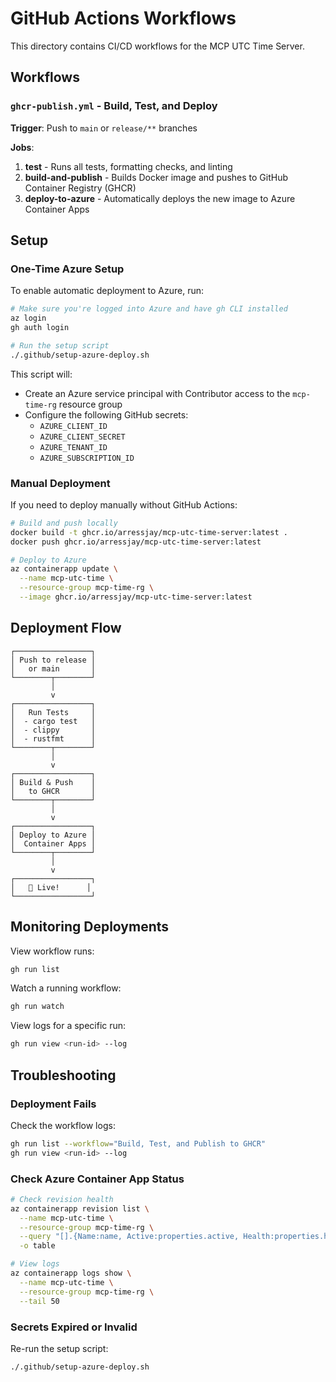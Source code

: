# GitHub Actions Workflows

This directory contains CI/CD workflows for the MCP UTC Time Server.

## Workflows

### `ghcr-publish.yml` - Build, Test, and Deploy

**Trigger**: Push to `main` or `release/**` branches

**Jobs**:

1. **test** - Runs all tests, formatting checks, and linting
2. **build-and-publish** - Builds Docker image and pushes to GitHub Container Registry (GHCR)
3. **deploy-to-azure** - Automatically deploys the new image to Azure Container Apps

## Setup

### One-Time Azure Setup

To enable automatic deployment to Azure, run:

```bash
# Make sure you're logged into Azure and have gh CLI installed
az login
gh auth login

# Run the setup script
./.github/setup-azure-deploy.sh
```

This script will:
- Create an Azure service principal with Contributor access to the `mcp-time-rg` resource group
- Configure the following GitHub secrets:
  - `AZURE_CLIENT_ID`
  - `AZURE_CLIENT_SECRET`
  - `AZURE_TENANT_ID`
  - `AZURE_SUBSCRIPTION_ID`

### Manual Deployment

If you need to deploy manually without GitHub Actions:

```bash
# Build and push locally
docker build -t ghcr.io/arressjay/mcp-utc-time-server:latest .
docker push ghcr.io/arressjay/mcp-utc-time-server:latest

# Deploy to Azure
az containerapp update \
  --name mcp-utc-time \
  --resource-group mcp-time-rg \
  --image ghcr.io/arressjay/mcp-utc-time-server:latest
```

## Deployment Flow

```
┌─────────────────┐
│ Push to release │
│   or main       │
└────────┬────────┘
         │
         v
┌─────────────────┐
│   Run Tests     │
│  - cargo test   │
│  - clippy       │
│  - rustfmt      │
└────────┬────────┘
         │
         v
┌─────────────────┐
│ Build & Push    │
│   to GHCR       │
└────────┬────────┘
         │
         v
┌─────────────────┐
│ Deploy to Azure │
│  Container Apps │
└────────┬────────┘
         │
         v
┌─────────────────┐
│   🎉 Live!      │
└─────────────────┘
```

## Monitoring Deployments

View workflow runs:
```bash
gh run list
```

Watch a running workflow:
```bash
gh run watch
```

View logs for a specific run:
```bash
gh run view <run-id> --log
```

## Troubleshooting

### Deployment Fails

Check the workflow logs:
```bash
gh run list --workflow="Build, Test, and Publish to GHCR"
gh run view <run-id> --log
```

### Check Azure Container App Status

```bash
# Check revision health
az containerapp revision list \
  --name mcp-utc-time \
  --resource-group mcp-time-rg \
  --query "[].{Name:name, Active:properties.active, Health:properties.healthState}" \
  -o table

# View logs
az containerapp logs show \
  --name mcp-utc-time \
  --resource-group mcp-time-rg \
  --tail 50
```

### Secrets Expired or Invalid

Re-run the setup script:
```bash
./.github/setup-azure-deploy.sh
```
